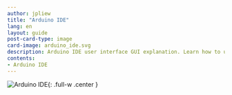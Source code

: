 ```yaml
---
author: jpliew
title: "Arduino IDE"
lang: en
layout: guide
post-card-type: image
card-image: arduino_ide.svg
description: Arduino IDE user interface GUI explanation. Learn how to use the user interface of the Arduino IDE.
contents:
- Arduino IDE 
---
```


![Arduino IDE](img/arduino_ide.svg){: .full-w .center }

